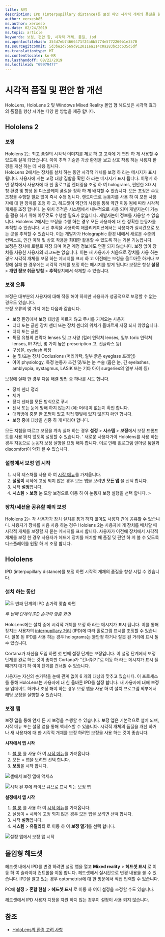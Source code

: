 ```yaml
---
title: 보정
description: IPD (interpupillary distance)를 보정 하면 시각적 개체의 품질을 향상 시킬 수 있습니다. HoloLens와 Windows Mixed Reality 모던 헤드셋은 IPD를 사용자 지정 하는 방법을 제공 합니다.
author: xerxesb85
ms.author: xerxesb
ms.date: 02/24/2019
ms.topic: article
keywords: 보정, 편안 함, 시각적 개체, 품질, ipd
ms.openlocfilehash: 354d7eb74666471f24a6b5774e5772260b1e3570
ms.sourcegitcommit: 5d3be2d7569d912011ea114c0a283bc3c635d5df
ms.translationtype: MT
ms.contentlocale: ko-KR
ms.lasthandoff: 08/22/2019
ms.locfileid: "69979477"
---
```

# <a name="improve-visual-quality-and-comfort"></a>시각적 품질 및 편안 함 개선
HoloLens, HoloLens 2 및 Windows Mixed Reality 몰입 형 헤드셋은 시각적 효과의 품질을 향상 시키는 다양 한 방법을 제공 합니다. 

## <a name="hololens-2"></a>Hololens 2

### <a name="calibration"></a>보정

Hololens 2는 최고 품질의 시각적 이미지를 제공 하 고 고객에 게 편안 하 게 사용할 수 있도록 설계 되었습니다. 아이 추적 기술은 가상 환경을 보고 상호 작용 하는 사용자 환경을 개선 하는 데 사용 됩니다.  
HoloLens 2에서는 장치를 설치 하는 동안 시각적 개체를 보정 하 라는 메시지가 표시 됩니다. 사용자에 게는 고정 대상 집합을 확인 하 라는 메시지가 표시 됩니다. 이렇게 하면 장치에서 사용자에 대 한 홀로그램 렌더링을 조정 하 여 holograms, 편안한 3D 시청 환경 및 향상 된 디스플레이 품질을 정확 하 게 배치할 수 있습니다. 모든 조정은 수동 조정을 수행할 필요 없이 즉시 수행 됩니다. 랜드마크로 눈동자를 사용 하 여 모든 사용자에 대 한 장치를 조정 하 고, 헤드셋이 약간의 사용을 통해 약간 이동 됨에 따라 시각적 개체를 조정 합니다. 눈 위치 추적은 시스템에서 내부적으로 사용 되며 개발자는이 기능을 활용 하기 위해 아무것도 수행할 필요가 없습니다. 개발자는이 정보를 사용할 수 없습니다. Hololens 2에서는 보정을 수행 하는 경우 모든 사용자에 대 한 정확한 눈동자를 추적할 수 있습니다. 시선 추적을 사용하여 애플리케이션에서는 사용자가 실시간으로 보는 곳을 추적할 수 있습니다. 이는 개발자가 Holographic 환경 내에서 새로운 수준의 컨텍스트, 인간 이해 및 상호 작용을 최대한 활용할 수 있도록 하는 기본 기능입니다.  
보정은 장치에 로컬로 저장 되며 어떤 계정 정보에도 연결 되지 않습니다. 보정 없이 장치를 사용한 사용자의 레코드는 없습니다. 이는 새 사용자가 처음으로 장치를 사용 하는 경우 시각적 개체를 보정 하는 메시지를 표시 하 고 이전에는 보정을 옵트아웃 하거나 보정에 실패 한 경우에는 시각적 개체를 보정 하는 메시지를 받게 됩니다 보정은 항상 **설정** > **개인 정보 취급 방침** > **추적**장치에서 삭제할 수 있습니다. 

### <a name="calibration-failures"></a>보정 오류

보정은 대부분의 사용자에 대해 작동 해야 하지만 사용자가 성공적으로 보정할 수 없는 경우도 있습니다.  
보정 오류의 몇 가지 예는 다음과 같습니다.
- 보정 환경에서 보정 대상을 따르지 않고 무시를 가져오는 사용자
- 더티 또는 긁힌 장치 센터 또는 장치 센터의 위치가 올바르게 지정 되지 않았습니다. 
- 더티 또는 긁힌
- 특정 유형의 연락처 lenses 및 고 사양 (컬러 연락처 lenses, 일부 toric 연락처 lenses, IR 차단, 몇 가지 높은 prescription 고, 선글라스 등)
- 구성을, eyelash 확장
- 눈 및/또는 장치 Occlusions (머리카락, 일부 굵은 eyeglass 프레임)
- 아이 physiology, 특정 눈동자 조건 및/또는 눈 수술 (좁은 눈, 긴 eyelashes, amblyopia, nystagmus, LASIK 또는 기타 아이 surgeries의 일부 사례 등)

보정에 실패 한 경우 다음 해결 방법 중 하나를 시도 합니다. 
- 장치 센터 정리
- 제거
- 장치 센터를 모든 방식으로 푸시
- 센서 또는 눈에 방해 하지 않는지 (예: 머리)이 없는지 확인 합니다. 
- 대화방에 충분 한 조명이 있고 직접 햇빛에 있지 않은지 확인 합니다.
- 보정 중에 대상을 신중 하 게 따라야 합니다.

모든 지침을 따르고 보정을 계속 실패 하는 경우 **설정** > **시스템** > **보정**에서 보정 프롬프트를 사용 하지 않도록 설정할 수 있습니다. ' 새로운 사용자가이 Hololens를 사용 하는 경우 자동으로 눈동자 보정 실행을 요청 해야 합니다. 이로 인해 홀로그램 렌더링 품질과 discomfort이 악화 될 수 있습니다.

### <a name="launching-the-calibration-app-from-settings"></a>설정에서 보정 앱 시작
1. 시작 제스처를 사용 하 여 [시작 메뉴](navigating-the-windows-mixed-reality-home.md#start-menu)를 가져옵니다.
2. **설정이** 시작에 고정 되지 않은 경우 모든 앱을 보려면 **모든 앱** 을 선택 합니다.
3. 시작 **설정**입니다.
4. **시스템** > **보정** 눈 모양 보정으로 이동 하 여 눈동자 보정 실행을 선택 합니다. > 

### <a name="calibration-when-sharing-a-device--session"></a>장치/세션을 공유할 때의 보정

Hololens 2는 각 사용자가 장치 설치를 통과 하지 않아도 사용자 간에 공유할 수 있습니다. 사용자가 장치를 처음 사용 하는 경우 Hololens 2는 사용자에 게 장치를 배치할 때 시각적 개체를 보정할 지 묻는 메시지를 표시 합니다. 사용자가 이전에 장치에서 시각적 개체를 보정 한 경우 사용자가 헤드에 장치를 배치할 때 품질 및 편안 하 게 볼 수 있도록 디스플레이를 원활 하 게 조정 합니다. 


## <a name="hololens"></a>Hololens

IPD (interpupillary distance)를 보정 하면 시각적 개체의 품질을 향상 시킬 수 있습니다.

### <a name="during-setup"></a>설치 하는 동안

![두 번째 단계의 IPD 손가락 맞춤 화면](images/ipd-finger-alignment-300px.jpg)<br>

*두 번째 단계의 IPD 손가락 맞춤 화면*

HoloLens에는 설치 중에 시각적 개체를 보정 하 라는 메시지가 표시 됩니다. 이를 통해 장치는 사용자의 [interpupillary 거리](https://en.wikipedia.org/wiki/Interpupillary_distance) (IPD)에 따라 홀로그램 표시를 조정할 수 있습니다. 잘못 된 IPD를 사용 하는 경우 holograms는 불안정 하거나 잘못 된 거리에 표시 될 수 있습니다.

Cortana가 자신을 도입 하면 첫 번째 설정 단계는 보정입니다. 이 설정 단계에서 보정 단계를 완료 하는 것이 좋지만 Cortana가 "건너뛰기"로 이동 하 라는 메시지가 표시 될 때까지 대기 하 여이 단계를 건너뛸 수 있습니다.

사용자는 자신의 손가락을 눈에 관계 없이 6 개의 대상과 맞추고 있습니다. 이 프로세스를 통해 HoloLens는 사용자에 대 한 올바른 IPD를 설정 합니다. 새 사용자에 대해 보정을 업데이트 하거나 조정 해야 하는 경우 보정 앱을 사용 하 여 설치 프로그램 외부에서 해당 보정을 실행할 수 있습니다.

### <a name="calibration-app"></a>보정 앱

보정 앱을 통해 언제 든 지 보정을 수행할 수 있습니다. 보정 앱은 기본적으로 설치 되며, 시작 메뉴 또는 설정 앱을 통해 액세스할 수 있습니다. 시각적 개체의 품질을 개선 하거나 새 사용자에 대 한 시각적 개체를 보정 하려면 보정을 사용 하는 것이 좋습니다.

**시작에서 앱 시작**
1. [블 룸](gestures.md#bloom) 를 사용 하 여 [시작 메뉴](navigating-the-windows-mixed-reality-home.md#start-menu)를 가져옵니다.
2. 모든 **+** 앱을 보려면 선택 합니다.
3. **보정**을 시작 합니다.

![셸에서 보정 앱에 액세스](images/calibration-shell.png)

![시작 된 후에 라이브 큐브로 표시 되는 보정 앱](images/calibration-livecube-200px.png)

**설정에서 앱 시작**
1. [블 룸](gestures.md#bloom) 를 사용 하 여 [시작 메뉴](navigating-the-windows-mixed-reality-home.md#start-menu)를 가져옵니다.
2. 설정이 **+** 시작에 고정 되지 않은 경우 모든 앱을 보려면 선택 합니다.
3. 시작 **설정**입니다.
4. **시스템** > **유틸리티** 로 이동 하 여 **보정 열기**를 선택 합니다.

![설정 앱에서 보정 앱 시작](images/calibration-settings-500px.jpg)


## <a name="immersive-headsets"></a>몰입형 헤드셋

헤드셋 내에서 IPD를 변경 하려면 설정 앱을 열고 **Mixed reality** > **헤드셋 표시** 로 이동 하 여 슬라이더 컨트롤을 이동 합니다. 헤드셋에서 실시간으로 변경 내용을 볼 수 있습니다. IPD을 알고 있는 경우 optometrist에 대 한 방문에서 직접 입력할 수 있습니다.

PC에 **설정** > **혼합 현실** > **헤드셋 표시** 로 이동 하 여이 설정을 조정할 수도 있습니다.

헤드셋에서 IPD 사용자 지정을 지원 하지 않는 경우이 설정이 사용 되지 않습니다.

## <a name="see-also"></a>참조
* [HoloLens의 환경 고려 사항](environment-considerations-for-hololens.md)
